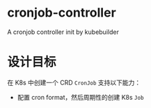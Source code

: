 # cronjob-controller
A cronjob controller init by kubebuilder

# 设计目标

在 K8s 中创建一个 CRD `CronJob` 支持以下能力：

- 配置 cron format，然后周期性的创建 K8s `Job`